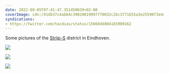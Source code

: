 ```yaml
---
date: 2022-09-05T07:41:47.351450039+02:00
coverImage: cdn:/91db37c4ab64c39020019997770032c2bc3771b55a3e25590f3e4cecec30f139
syndications:
- https://twitter.com/hacdias/status/1566846804183900162
---
```


Some pictures of the [Strijp-S](https://www.thisiseindhoven.com/en/see-and-do/dynamic-districts/strijp-s) district in Eindhoven.

<style>
.grid-xfqnqooylo {
  grid-template-columns: repeat(3, 1fr);
}
</style>

<div class="fw grid-xfqnqooylo fg">

![](cdn:/91db37c4ab64c39020019997770032c2bc3771b55a3e25590f3e4cecec30f139)

![](cdn:/45dfebbbc1c8f4f9b77c9c9052712bddfbc3f21cf35b06e33a296beb878612e9)

![](cdn:/90ad3c1a25992d5e3089d5923e4ea8c09ac58f879bfe5b1007de3275e91869f8)

</div>
